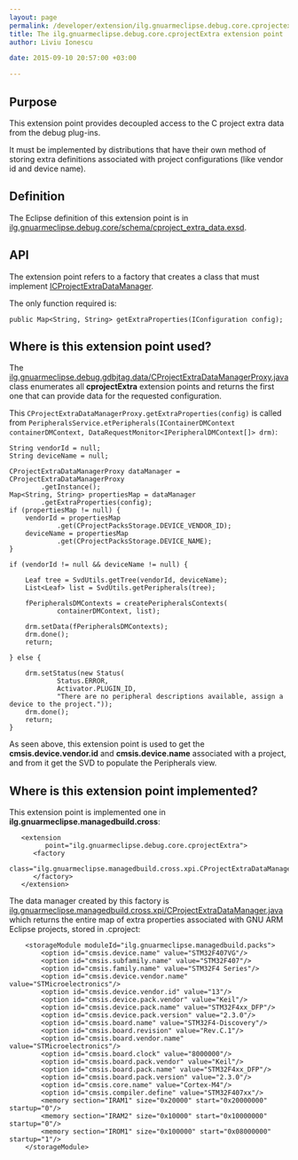 ```yaml
---
layout: page
permalink: /developer/extension/ilg.gnuarmeclipse.debug.core.cprojectextra/
title: The ilg.gnuarmeclipse.debug.core.cprojectExtra extension point
author: Liviu Ionescu

date: 2015-09-10 20:57:00 +03:00

---
```


## Purpose

This extension point provides decoupled access to the C project extra data from the debug plug-ins.

It must be implemented by distributions that have their own method of storing extra definitions associated with project configurations (like vendor id and device name).

## Definition

The Eclipse definition of this extension point is in [ilg.gnuarmeclipse.debug.core/schema/cproject_extra_data.exsd](https://github.com/gnuarmeclipse/plug-ins/blob/develop/ilg.gnuarmeclipse.debug.core/schema/cproject_extra_data.exsd).

## API

The extension point refers to a factory that creates a class that must implement [ICProjectExtraDataManager](https://github.com/gnuarmeclipse/plug-ins/blob/develop/ilg.gnuarmeclipse.debug.core/src/ilg/gnuarmeclipse/debug/core/data/ICProjectExtraDataManager.java).

The only function required is:

    public Map<String, String> getExtraProperties(IConfiguration config);

## Where is this extension point used?

The [ilg.gnuarmeclipse.debug.gdbjtag.data/CProjectExtraDataManagerProxy.java](https://github.com/gnuarmeclipse/plug-ins/blob/develop/ilg.gnuarmeclipse.debug.gdbjtag/src/ilg/gnuarmeclipse/debug/gdbjtag/data/CProjectExtraDataManagerProxy.java) class enumerates all **cprojectExtra** extension points and returns the first one that can provide data for the requested configuration.

This `CProjectExtraDataManagerProxy.getExtraProperties(config)` is called from `PeripheralsService.etPeripherals(IContainerDMContext containerDMContext, DataRequestMonitor<IPeripheralDMContext[]> drm)`:

    String vendorId = null;
    String deviceName = null;

    CProjectExtraDataManagerProxy dataManager = CProjectExtraDataManagerProxy
            .getInstance();
    Map<String, String> propertiesMap = dataManager
            .getExtraProperties(config);
    if (propertiesMap != null) {
        vendorId = propertiesMap
                .get(CProjectPacksStorage.DEVICE_VENDOR_ID);
        deviceName = propertiesMap
                .get(CProjectPacksStorage.DEVICE_NAME);
    }

    if (vendorId != null && deviceName != null) {

        Leaf tree = SvdUtils.getTree(vendorId, deviceName);
        List<Leaf> list = SvdUtils.getPeripherals(tree);

        fPeripheralsDMContexts = createPeripheralsContexts(
                containerDMContext, list);

        drm.setData(fPeripheralsDMContexts);
        drm.done();
        return;

    } else {

        drm.setStatus(new Status(
                Status.ERROR,
                Activator.PLUGIN_ID,
                "There are no peripheral descriptions available, assign a device to the project."));
        drm.done();
        return;
    }

As seen above, this extension point is used to get the **cmsis.device.vendor.id** and **cmsis.device.name** associated with a project, and from it get the SVD to populate the Peripherals view.

## Where is this extension point implemented?

This extension point is implemented one in **ilg.gnuarmeclipse.managedbuild.cross**:

       <extension
             point="ilg.gnuarmeclipse.debug.core.cprojectExtra">
          <factory
                class="ilg.gnuarmeclipse.managedbuild.cross.xpi.CProjectExtraDataManagerFactory">
          </factory>
       </extension>

The data manager created by this factory is [ilg.gnuarmeclipse.managedbuild.cross.xpi/CProjectExtraDataManager.java](https://github.com/gnuarmeclipse/plug-ins/blob/develop/ilg.gnuarmeclipse.managedbuild.cross/src/ilg/gnuarmeclipse/managedbuild/cross/xpi/CProjectExtraDataManager.java) which returns the entire map of extra properties associated with GNU ARM Eclipse projects, stored in .cproject:

        <storageModule moduleId="ilg.gnuarmeclipse.managedbuild.packs">
            <option id="cmsis.device.name" value="STM32F407VG"/>
            <option id="cmsis.subfamily.name" value="STM32F407"/>
            <option id="cmsis.family.name" value="STM32F4 Series"/>
            <option id="cmsis.device.vendor.name" value="STMicroelectronics"/>
            <option id="cmsis.device.vendor.id" value="13"/>
            <option id="cmsis.device.pack.vendor" value="Keil"/>
            <option id="cmsis.device.pack.name" value="STM32F4xx_DFP"/>
            <option id="cmsis.device.pack.version" value="2.3.0"/>
            <option id="cmsis.board.name" value="STM32F4-Discovery"/>
            <option id="cmsis.board.revision" value="Rev.C.1"/>
            <option id="cmsis.board.vendor.name" value="STMicroelectronics"/>
            <option id="cmsis.board.clock" value="8000000"/>
            <option id="cmsis.board.pack.vendor" value="Keil"/>
            <option id="cmsis.board.pack.name" value="STM32F4xx_DFP"/>
            <option id="cmsis.board.pack.version" value="2.3.0"/>
            <option id="cmsis.core.name" value="Cortex-M4"/>
            <option id="cmsis.compiler.define" value="STM32F407xx"/>
            <memory section="IRAM1" size="0x20000" start="0x20000000" startup="0"/>
            <memory section="IRAM2" size="0x10000" start="0x10000000" startup="0"/>
            <memory section="IROM1" size="0x100000" start="0x08000000" startup="1"/>
        </storageModule>
